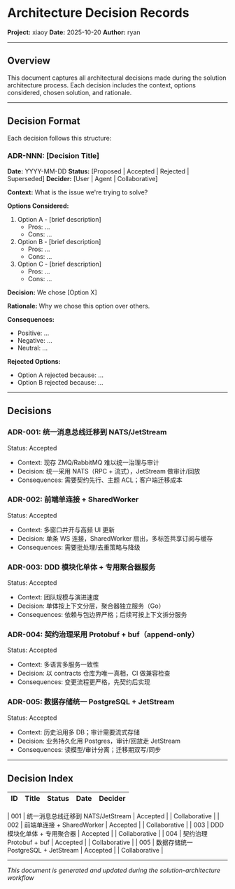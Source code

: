 # Architecture Decision Records

**Project:** xiaoy
**Date:** 2025-10-20
**Author:** ryan

---

## Overview

This document captures all architectural decisions made during the solution architecture process. Each decision includes the context, options considered, chosen solution, and rationale.

---

## Decision Format

Each decision follows this structure:

### ADR-NNN: [Decision Title]

**Date:** YYYY-MM-DD
**Status:** [Proposed | Accepted | Rejected | Superseded]
**Decider:** [User | Agent | Collaborative]

**Context:**
What is the issue we're trying to solve?

**Options Considered:**

1. Option A - [brief description]
   - Pros: ...
   - Cons: ...
2. Option B - [brief description]
   - Pros: ...
   - Cons: ...
3. Option C - [brief description]
   - Pros: ...
   - Cons: ...

**Decision:**
We chose [Option X]

**Rationale:**
Why we chose this option over others.

**Consequences:**

- Positive: ...
- Negative: ...
- Neutral: ...

**Rejected Options:**

- Option A rejected because: ...
- Option B rejected because: ...

---

## Decisions


### ADR-001: 统一消息总线迁移到 NATS/JetStream
Status: Accepted

- Context: 现存 ZMQ/RabbitMQ 难以统一治理与审计
- Decision: 统一采用 NATS（RPC + 流式），JetStream 做审计/回放
- Consequences: 需要契约先行、主题 ACL；客户端迁移成本

### ADR-002: 前端单连接 + SharedWorker
Status: Accepted

- Context: 多窗口并开与高频 UI 更新
- Decision: 单条 WS 连接，SharedWorker 扇出，多标签共享订阅与缓存
- Consequences: 需要批处理/去重策略与降级

### ADR-003: DDD 模块化单体 + 专用聚合器服务
Status: Accepted

- Context: 团队规模与演进速度
- Decision: 单体按上下文分层，聚合器独立服务（Go）
- Consequences: 依赖与包边界严格；后续可按上下文拆分服务

### ADR-004: 契约治理采用 Protobuf + buf（append-only）
Status: Accepted

- Context: 多语言多服务一致性
- Decision: 以 contracts 仓库为唯一真相，CI 做兼容检查
- Consequences: 变更流程更严格，先契约后实现

### ADR-005: 数据存储统一 PostgreSQL + JetStream
Status: Accepted

- Context: 历史沿用多 DB；审计需要流式存储
- Decision: 业务持久化用 Postgres，审计/回放走 JetStream
- Consequences: 读模型/审计分离；迁移期双写/同步


---

## Decision Index

| ID  | Title | Status | Date | Decider |
| --- | ----- | ------ | ---- | ------- |


| 001 | 统一消息总线迁移到 NATS/JetStream | Accepted | | Collaborative |
| 002 | 前端单连接 + SharedWorker | Accepted | | Collaborative |
| 003 | DDD 模块化单体 + 专用聚合器 | Accepted | | Collaborative |
| 004 | 契约治理 Protobuf + buf | Accepted | | Collaborative |
| 005 | 数据存储统一 PostgreSQL + JetStream | Accepted | | Collaborative |


---

_This document is generated and updated during the solution-architecture workflow_
